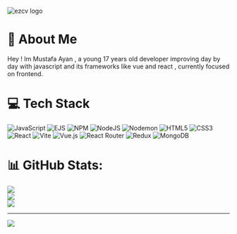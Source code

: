 ![ezcv logo](https://media.licdn.com/dms/image/v2/D4D16AQEE8r7ZIUIlsw/profile-displaybackgroundimage-shrink_350_1400/profile-displaybackgroundimage-shrink_350_1400/0/1738832134086?e=1746057600&v=beta&t=k2pyVZfAbkjSlkjl_sJ3sSoDYQEWd3QfFsHcF6C53S4)
# 💫 About Me
Hey ! Im Mustafa Ayan , a young 17 years old developer improving day by day with javascript and its frameworks like vue and react , currently focused on frontend.


# 💻 Tech Stack
![JavaScript](https://img.shields.io/badge/javascript-%23323330.svg?style=for-the-badge&logo=javascript&logoColor=%23F7DF1E) ![EJS](https://img.shields.io/badge/ejs-%23B4CA65.svg?style=for-the-badge&logo=ejs&logoColor=black) ![NPM](https://img.shields.io/badge/NPM-%23CB3837.svg?style=for-the-badge&logo=npm&logoColor=white) ![NodeJS](https://img.shields.io/badge/node.js-6DA55F?style=for-the-badge&logo=node.js&logoColor=white) ![Nodemon](https://img.shields.io/badge/NODEMON-%23323330.svg?style=for-the-badge&logo=nodemon&logoColor=%BBDEAD) ![HTML5](https://img.shields.io/badge/html5-%23E34F26.svg?style=for-the-badge&logo=html5&logoColor=white) ![CSS3](https://img.shields.io/badge/css3-%231572B6.svg?style=for-the-badge&logo=css3&logoColor=white) ![React](https://img.shields.io/badge/react-%2320232a.svg?style=for-the-badge&logo=react&logoColor=%2361DAFB) ![Vite](https://img.shields.io/badge/vite-%23646CFF.svg?style=for-the-badge&logo=vite&logoColor=white) ![Vue.js](https://img.shields.io/badge/vue.js-%2335495e.svg?style=for-the-badge&logo=vuedotjs&logoColor=%234FC08D) ![React Router](https://img.shields.io/badge/React_Router-CA4245?style=for-the-badge&logo=react-router&logoColor=white) ![Redux](https://img.shields.io/badge/redux-%23593d88.svg?style=for-the-badge&logo=redux&logoColor=white) ![MongoDB](https://img.shields.io/badge/MongoDB-%234ea94b.svg?style=for-the-badge&logo=mongodb&logoColor=white)
# 📊 GitHub Stats:
![](https://github-readme-stats.vercel.app/api?username=MustafaAyan021&theme=dark&hide_border=false&include_all_commits=true&count_private=false)<br/>
![](https://github-readme-streak-stats.herokuapp.com/?user=MustafaAyan021&theme=dark&hide_border=false)<br/>
![](https://github-readme-stats.vercel.app/api/top-langs/?username=MustafaAyan021&theme=dark&hide_border=false&include_all_commits=true&count_private=false&layout=compact)

---
[![](https://visitcount.itsvg.in/api?id=MustafaAyan021&icon=0&color=0)](https://visitcount.itsvg.in)

<!-- Proudly created with GPRM ( https://gprm.itsvg.in ) -->
